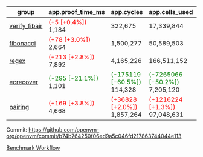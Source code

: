 | group | app.proof_time_ms | app.cycles | app.cells_used | leaf.proof_time_ms | leaf.cycles | leaf.cells_used |
| -- | -- | -- | -- | -- | -- | -- |
| [verify_fibair](https://github.com/openvm-org/openvm/blob/benchmark-results/benchmarks-pr/1646/verify_fibair-b74b764250f06ed9a5c046fd217863744044e113.md) |<span style='color: red'>(+5 [+0.4%])</span> 1,184 |  322,675 |  17,339,844 |- | - | - |
| [fibonacci](https://github.com/openvm-org/openvm/blob/benchmark-results/benchmarks-pr/1646/fibonacci-b74b764250f06ed9a5c046fd217863744044e113.md) |<span style='color: red'>(+78 [+3.0%])</span> 2,664 |  1,500,277 |  50,589,503 |- | - | - |
| [regex](https://github.com/openvm-org/openvm/blob/benchmark-results/benchmarks-pr/1646/regex-b74b764250f06ed9a5c046fd217863744044e113.md) |<span style='color: red'>(+213 [+2.8%])</span> 7,892 |  4,165,226 |  166,511,152 |- | - | - |
| [ecrecover](https://github.com/openvm-org/openvm/blob/benchmark-results/benchmarks-pr/1646/ecrecover-b74b764250f06ed9a5c046fd217863744044e113.md) |<span style='color: green'>(-295 [-21.1%])</span> 1,101 | <span style='color: green'>(-175119 [-60.5%])</span> 114,328 | <span style='color: green'>(-7265066 [-50.2%])</span> 7,205,120 |- | - | - |
| [pairing](https://github.com/openvm-org/openvm/blob/benchmark-results/benchmarks-pr/1646/pairing-b74b764250f06ed9a5c046fd217863744044e113.md) |<span style='color: red'>(+169 [+3.8%])</span> 4,668 | <span style='color: red'>(+36828 [+2.0%])</span> 1,857,264 | <span style='color: red'>(+1216224 [+1.3%])</span> 97,048,631 |- | - | - |


Commit: https://github.com/openvm-org/openvm/commit/b74b764250f06ed9a5c046fd217863744044e113

[Benchmark Workflow](https://github.com/openvm-org/openvm/actions/runs/15435155257)
